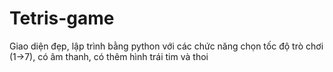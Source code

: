 # Tetris-game

Giao diện đẹp, lập trình bằng python với các chức năng chọn tốc độ trò chơi (1->7), có âm thanh, có thêm hình trái tim và thoi
